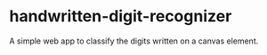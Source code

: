 # handwritten-digit-recognizer
A simple web app to classify the digits written on a canvas element.
